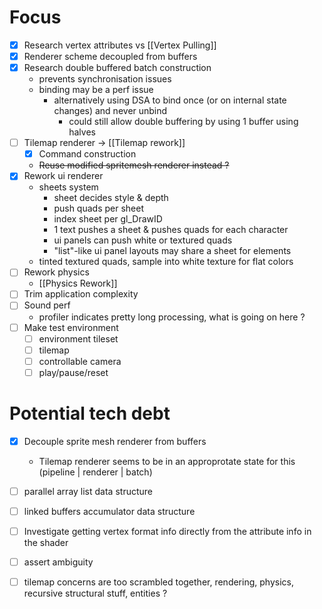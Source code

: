 # Focus

- [x] Research vertex attributes vs [[Vertex Pulling]]
- [x] Renderer scheme decoupled from buffers
- [x] Research double buffered batch construction
	- prevents synchronisation issues
	- binding may be a perf issue
		- alternatively using DSA to bind once (or on internal state changes) and never unbind
			- could still allow double buffering by using 1 buffer using halves
- [ ] Tilemap renderer -> [[Tilemap rework]]
	- [x] Command construction
	- ~~Reuse modified spritemesh renderer instead ?~~
- [x] Rework ui renderer
	- sheets system
		- sheet decides style & depth
		- push quads per sheet
		- index sheet per gl_DrawID
		- 1 text pushes a sheet & pushes quads for each character
		- ui panels can push white or textured quads
		- "list"-like ui panel layouts may share a sheet for elements
	- tinted textured quads, sample into white texture for flat colors
- [ ] Rework physics
	- [[Physics Rework]]
- [ ] Trim application complexity
- [ ] Sound perf
	- profiler indicates pretty long processing, what is going on here ?
- [ ] Make test environment
	- [ ] environment tileset
	- [ ] tilemap
	- [ ] controllable camera
	- [ ] play/pause/reset

# Potential tech debt

- [x] Decouple sprite mesh renderer from buffers
	- Tilemap renderer seems to be in an approprotate state for this (pipeline | renderer | batch)

- [ ] parallel array list data structure
- [ ] linked buffers accumulator data structure
- [ ] Investigate getting vertex format info directly from the attribute info in the shader
- [ ] assert ambiguity
- [ ] tilemap concerns are too scrambled together, rendering, physics, recursive structural stuff, entities ?
